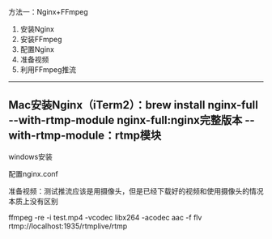 方法一：Nginx+FFmpeg

1. 安装Nginx
2. 安装FFmpeg
3. 配置Nginx
4. 准备视频
5. 利用FFmpeg推流

-------------------
Mac安装Nginx（iTerm2）：brew install nginx-full --with-rtmp-module 
 nginx-full:nginx完整版本  --with-rtmp-module：rtmp模块
-------------------------
windows安装



配置nginx.conf

准备视频：测试推流应该是用摄像头，但是已经下载好的视频和使用摄像头的情况 本质上没有区别

ffmpeg -re -i test.mp4 -vcodec libx264 -acodec aac -f flv rtmp://localhost:1935/rtmplive/rtmp
